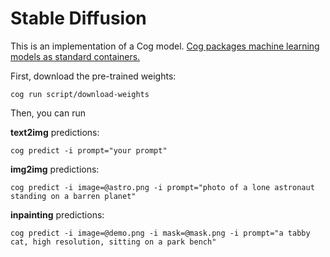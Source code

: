 # Stable Diffusion

This is an implementation of a Cog model. [Cog packages machine learning models as standard containers.](https://github.com/replicate/cog)

First, download the pre-trained weights:

    cog run script/download-weights

Then, you can run

**text2img** predictions:

    cog predict -i prompt="your prompt"

**img2img** predictions:
	
	cog predict -i image=@astro.png -i prompt="photo of a lone astronaut standing on a barren planet"
	
**inpainting** predictions:
	
	cog predict -i image=@demo.png -i mask=@mask.png -i prompt="a tabby cat, high resolution, sitting on a park bench"
